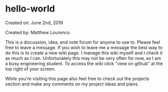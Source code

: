 # hello-world
Created on: June 2nd, 2019

Created by: Matthew Lourenco

This is a discussion, idea, and note forum for anyone to use to. Please feel free to leave a message.
If you wish to leave me a message the best way to do this is to create a new wiki page. I manage
this wiki myself and I check it as much as I can. Unfortunately this may not be very often for now, as I am a busy engineering student.
To access the wiki click "view on github" at the top right of your screen.

While you're visiting this page also feel free to check out the projects section and make any comments on my project
ideas and plans.
